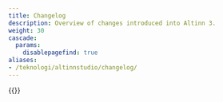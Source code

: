 ```yaml
---
title: Changelog
description: Overview of changes introduced into Altinn 3.
weight: 30
cascade:
  params:
    disablepagefind: true
aliases:
- /teknologi/altinnstudio/changelog/
---
```


{{<children />}}